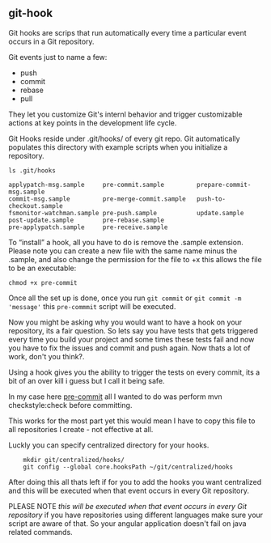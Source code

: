 ## git-hook

Git hooks are scrips that run automatically every time a particular event occurs in a Git repository.

Git events just to name a few:
- push
- commit 
- rebase
- pull 

They let you customize Git's internl behavior and trigger customizable actions at key points 
in the development life cycle.

Git Hooks reside under .git/hooks/ of every git repo. Git automatically populates this directory
with example scripts when you initialize a repository.

```
ls .git/hooks

```
``` 
applypatch-msg.sample     pre-commit.sample         prepare-commit-msg.sample
commit-msg.sample         pre-merge-commit.sample   push-to-checkout.sample
fsmonitor-watchman.sample pre-push.sample           update.sample
post-update.sample        pre-rebase.sample
pre-applypatch.sample     pre-receive.sample
```

To “install” a hook, all you have to do is remove the .sample extension. Please note you can create
a new file with the same name minus the .sample, and also change the permission for the file to +x
this allows the file to be an executable:

```
chmod +x pre-commit

```

Once all the set up is done, once you run `git commit` or `git commit -m 'message'` this `pre-commmit` script will be executed.

Now you might be asking why you would want to have a hook on your repository, its a fair question. So lets say you have tests that gets triggered every time you build your project and some times these tests fail and now you have to fix the issues and commit and push again. Now thats a lot of work, don't you think?.

Using a hook gives you the ability to trigger the tests on every commit, its a bit of an over kill i guess but I call it being safe.

In my case here [pre-commit](https://github.com/naomii96/git-hook/blob/main/pre-commit.sample) all I wanted to do was perform mvn checkstyle:check before committing.

This works for the most part yet this would mean I have to copy this file to all repositories I create - not effective at all.

Luckly you can specify centralized directory for your hooks.

```
    mkdir git/centralized/hooks/
    git config --global core.hooksPath ~/git/centralized/hooks

```

After doing this all thats left if for you to add the hooks you want centralized and this will be executed when that event occurs in every Git repository.

PLEASE NOTE *this will be executed when that event occurs in every Git repository* if you have repositories using different languages make sure your script are aware of that. So your angular application doesn't fail on java related commands.
